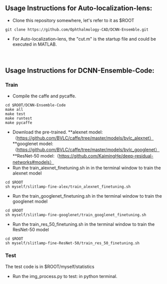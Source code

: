 ## Usage Instructions for Auto-localization-lens:
* Clone this repository somewhere, let's refer to it as $ROOT
```
git clone https://github.com/Ophthalmology-CAD/DCNN-Ensemble.git
```
* For Auto-localization-lens, the "cut.m" is the startup file and could be executed in MATLAB. 
    <br /> 
    <br />
    <br />

## Usage Instructions for DCNN-Ensemble-Code:
### Train
* Compile the caffe and pycaffe.
```
cd $ROOT/DCNN-Ensemble-Code
make all 
make test 
make runtest 
make pycaffe
```
* Download the pre-trained. 
**alexnet model:（https://github.com/BVLC/caffe/tree/master/models/bvlc_alexnet）
**googlenet model:（https://github.com/BVLC/caffe/tree/master/models/bvlc_googlenet）
**ResNet-50 model:（https://github.com/KaimingHe/deep-residual-networks#models）
* Run the train_alexnet_finetuning.sh in in the terminal window to train the alexnet model
```
cd $ROOT
sh myself/slitlamp-fine-alex/train_alexnet_finetuning.sh
```
* Run the train_googlenet_finetuning.sh in the terminal window to train the googlenet model
```
cd $ROOT
sh myself/slitlamp-fine-googlenet/train_googlenet_finetuning.sh
```
* Run the train_res_50_finetuning.sh in the terminal window to train the ResNet-50 model
```
cd $ROOT
sh myself/slitlamp-fine-ResNet-50/train_res_50_finetuning.sh
```

### Test

The test code is in $ROOT/myself/statistics

* Run the img_process.py to test: in python terminal. 


